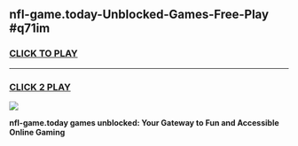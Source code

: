 
## nfl-game.today-Unblocked-Games-Free-Play #q71im
<h3>
<a href="https://us.freeplayer.one?title=nfl-game.today&ref=9M">CLICK TO PLAY</a></h3>
<hr>

<h3>
<a href="https://us.freeplayer.one?title=nfl-game.today&ref=9M">CLICK 2 PLAY</a>
  
</h3>

<a href="https://us.freeplayer.one?title=nfl-game.today&ref=9M"><img src="https://clearcache.store/games.png"></a>


**nfl-game.today games unblocked: Your Gateway to Fun and Accessible Online Gaming**
